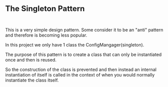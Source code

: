 <p><strong><span style="font-size: 24px;">The Singleton Pattern</span></strong></p>
<p><br></p>
<p>This is a very simple design pattern. Some consider it to be an &quot;anti&quot; pattern and therefore is becoming less popular.</p>
<p>In this project we only have 1 class the ConfigMangager(singleton).</p>
<p>The purpose of this pattern is to create a class that can only be instantiated once and then is reused.</p>
<p>So the construction of the class is prevented and then instead an internal instantiation of itself is called in the context of when you would normally instantiate the class itself.</p>
<p><br></p>